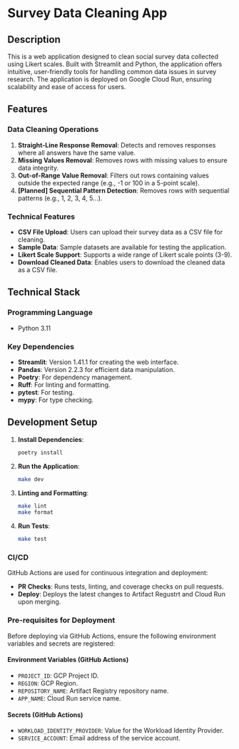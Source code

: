 # Survey Data Cleaning App

## Description

This is a web application designed to clean social survey data collected using Likert scales. Built with Streamlit and Python, the application offers intuitive, user-friendly tools for handling common data issues in survey research. The application is deployed on Google Cloud Run, ensuring scalability and ease of access for users.

## Features

### Data Cleaning Operations
1. **Straight-Line Response Removal**: Detects and removes responses where all answers have the same value.
2. **Missing Values Removal**: Removes rows with missing values to ensure data integrity.
3. **Out-of-Range Value Removal**: Filters out rows containing values outside the expected range (e.g., -1 or 100 in a 5-point scale).
4. **[Planned] Sequential Pattern Detection**: Removes rows with sequential patterns (e.g., 1, 2, 3, 4, 5...).

### Technical Features
- **CSV File Upload**: Users can upload their survey data as a CSV file for cleaning.
- **Sample Data**: Sample datasets are available for testing the application.
- **Likert Scale Support**: Supports a wide range of Likert scale points (3-9).
- **Download Cleaned Data**: Enables users to download the cleaned data as a CSV file.

## Technical Stack

### Programming Language
- Python 3.11

### Key Dependencies
- **Streamlit**: Version 1.41.1 for creating the web interface.
- **Pandas**: Version 2.2.3 for efficient data manipulation.
- **Poetry**: For dependency management.
- **Ruff**: For linting and formatting.
- **pytest**: For testing.
- **mypy**: For type checking.

## Development Setup

1. **Install Dependencies**:
   ```bash
   poetry install
   ```

2. **Run the Application**:
   ```bash
   make dev
   ```

3. **Linting and Formatting**:
   ```bash
   make lint
   make format
   ```

4. **Run Tests**:
   ```bash
   make test
   ```

### CI/CD
GitHub Actions are used for continuous integration and deployment:
- **PR Checks**: Runs tests, linting, and coverage checks on pull requests.
- **Deploy**: Deploys the latest changes to Artifact Regustrt and Cloud Run upon merging.

### Pre-requisites for Deployment

Before deploying via GitHub Actions, ensure the following environment variables and secrets are registered:

#### Environment Variables (GitHub Actions)
- `PROJECT_ID`: GCP Project ID.
- `REGION`: GCP Region.
- `REPOSITORY_NAME`: Artifact Registry repository name.
- `APP_NAME`: Cloud Run service name.

#### Secrets (GitHub Actions)
- `WORKLOAD_IDENTITY_PROVIDER`: Value for the Workload Identity Provider.
- `SERVICE_ACCOUNT`: Email address of the service account.
